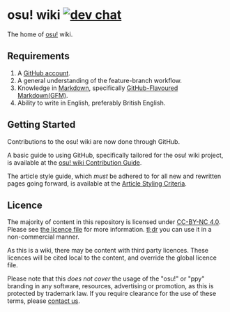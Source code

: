 # osu! wiki [![dev chat](https://discordapp.com/api/guilds/188630481301012481/widget.png?style=shield)](https://discord.gg/ppy)

The home of [osu!](https://osu.ppy.sh) wiki.

## Requirements

1. A [GitHub account](https://help.github.com/articles/signing-up-for-a-new-github-account/ "GitHub Help in Signing up an account").
2. A general understanding of the feature-branch workflow.
3. Knowledge in [Markdown](https://github.com/adam-p/markdown-here/wiki/Markdown-Cheatsheet "adam-p's cheatsheet for Markdown"), specifically [GitHub-Flavoured Markdown(GFM)](https://help.github.com/articles/getting-started-with-writing-and-formatting-on-github/ "GitHub Help on Writing on GitHub").
4. Ability to write in English, preferably British English.

## Getting Started

Contributions to the osu! wiki are now done through GitHub.

A basic guide to using GitHub, specifically tailored for the osu! wiki project, is available at the [osu! wiki Contribution Guide](https://osu.ppy.sh/help/wiki/osu!_wiki_contribution_guide).

The article style guide, which _must_ be adhered to for all new and rewritten pages going forward, is available at the [Article Styling Criteria](https://osu.ppy.sh/help/wiki/Article_Styling_Criteria).

## Licence

The majority of content in this repository is licensed under [CC-BY-NC 4.0](https://creativecommons.org/licenses/by-nc/4.0/legalcode). Please see [the licence file](LICENCE.md) for more information. [tl;dr](https://tldrlegal.com/license/creative-commons-attribution-noncommercial-4.0-international-(cc-by-nc-4.0)) you can use it in a non-commercial manner.

As this is a wiki, there may be content with third party licences. These licences will be cited local to the content, and override the global licence file.

Please note that this *does not cover* the usage of the "osu!" or "ppy" branding in any software, resources, advertising or promotion, as this is protected by trademark law. If you require clearance for the use of these terms, please [contact us](mailto:contact@ppy.sh).
